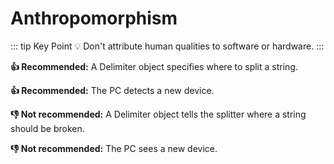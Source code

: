 # Anthropomorphism

::: tip Key Point
:bulb: Don't attribute human qualities to software or hardware.
:::

**:thumbsup: Recommended:** A Delimiter object specifies where to split a string.

**:thumbsup: Recommended:** The PC detects a new device.

**:thumbsdown: Not recommended:** A Delimiter object tells the splitter where a string should be broken.

**:thumbsdown: Not recommended:** The PC sees a new device.
